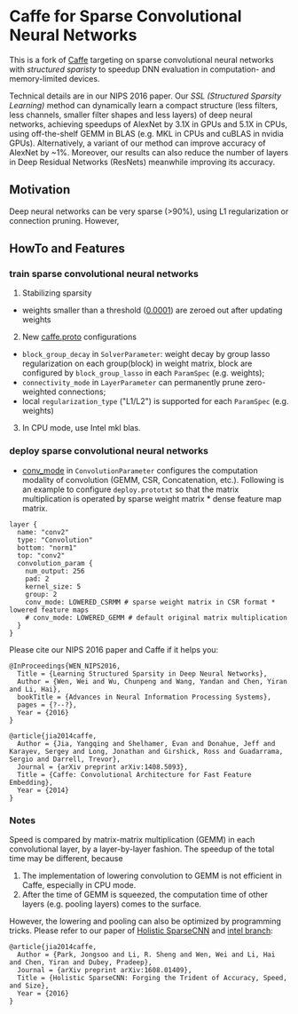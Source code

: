 # Caffe for Sparse Convolutional Neural Networks

This is a fork of [Caffe](http://caffe.berkeleyvision.org/) targeting on sparse convolutional neural networks with *structured sparisty* to speedup DNN evaluation in computation- and memory-limited devices.

Technical details are in our NIPS 2016 paper.
Our *SSL (Structured Sparsity Learning)* method can dynamically learn a compact structure (less filters, less channels, smaller filter shapes and less layers) of deep neural networks, achieving speedups of AlexNet by 3.1X in GPUs and 5.1X in CPUs, using off-the-shelf GEMM in BLAS (e.g. MKL in CPUs and cuBLAS in nvidia GPUs). Alternatively, a variant of our method can improve accuracy of AlexNet by ~1%. Moreover, our results can also reduce the number of layers in Deep Residual Networks (ResNets) meanwhile improving its accuracy.

## Motivation
Deep neural networks can be very sparse (>90%), using L1 regularization or connection pruning. However, 

## HowTo and Features
### train sparse convolutional neural networks 
1. Stabilizing sparsity
  - weights smaller than a threshold ([0.0001](http://www.cv-foundation.org/openaccess/content_cvpr_2015/papers/Liu_Sparse_Convolutional_Neural_2015_CVPR_paper.pdf)) are zeroed out after updating weights
2. New [caffe.proto](https://github.com/wenwei202/caffe/blob/scnn/src/caffe/proto/caffe.proto) configurations
  - `block_group_decay` in `SolverParameter`: weight decay by group lasso regularization on each group(block) in weight matrix, block are configured by `block_group_lasso` in each `ParamSpec` (e.g. weights);
  - `connectivity_mode` in `LayerParameter` can permanently prune zero-weighted connections;
  - local `regularization_type` ("L1/L2") is supported for each `ParamSpec` (e.g. weights)
3. In CPU mode, use Intel mkl blas.

### deploy sparse convolutional neural networks 
  - [conv_mode](https://github.com/wenwei202/caffe/blob/scnn/src/caffe/proto/caffe.proto#L637) in `ConvolutionParameter` configures the computation modality of convolution (GEMM, CSR, Concatenation, etc.). Following is an example to configure `deploy.prototxt` so that the matrix multiplication is operated by sparse weight matrix * dense feature map matrix.
```
layer {
  name: "conv2"
  type: "Convolution"
  bottom: "norm1"
  top: "conv2"
  convolution_param {
    num_output: 256
    pad: 2
    kernel_size: 5
    group: 2
    conv_mode: LOWERED_CSRMM # sparse weight matrix in CSR format * lowered feature maps
    # conv_mode: LOWERED_GEMM # default original matrix multiplication 
  }
}
```


Please cite our NIPS 2016 paper and Caffe if it helps you:

    @InProceedings{WEN_NIPS2016,
      Title = {Learning Structured Sparsity in Deep Neural Networks},
      Author = {Wen, Wei and Wu, Chunpeng and Wang, Yandan and Chen, Yiran and Li, Hai},
      bookTitle = {Advances in Neural Information Processing Systems},
      pages = {?--?},
      Year = {2016}
    }
    
    @article{jia2014caffe,
      Author = {Jia, Yangqing and Shelhamer, Evan and Donahue, Jeff and Karayev, Sergey and Long, Jonathan and Girshick, Ross and Guadarrama, Sergio and Darrell, Trevor},
      Journal = {arXiv preprint arXiv:1408.5093},
      Title = {Caffe: Convolutional Architecture for Fast Feature Embedding},
      Year = {2014}
    }

### Notes
Speed is compared by matrix-matrix multiplication (GEMM) in each convolutional layer, by a layer-by-layer fashion. The speedup of the total time may be different, because
  1. The implementation of lowering convolution to GEMM is not efficient in Caffe, especially in CPU mode.
  2. After the time of GEMM is squeezed, the computation time of other layers (e.g. pooling layers) comes to the surface.

However, the lowering and pooling can also be optimized by programming tricks. Please refer to our paper of [Holistic SparseCNN](https://arxiv.org/abs/1608.01409) and [intel branch](https://github.com/wenwei202/caffe/tree/intel):

    @article{jia2014caffe,
      Author = {Park, Jongsoo and Li, R. Sheng and Wen, Wei and Li, Hai and Chen, Yiran and Dubey, Pradeep},
      Journal = {arXiv preprint arXiv:1608.01409},
      Title = {Holistic SparseCNN: Forging the Trident of Accuracy, Speed, and Size},
      Year = {2016}
    }

  
